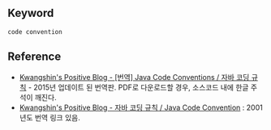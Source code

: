## Keyword
`code convention`

## Reference
- [Kwangshin's Positive Blog - [번역] Java Code Conventions / 자바 코딩 규칙](http://kwangshin.pe.kr/blog/2015/02/10/korean-java-code-conventions/) - 2015년 업데이트 된 번역판. PDF로 다운로드할 경우, 소스코드 내에 한글 주석이 깨진다.
- [Kwangshin's Positive Blog - 자바 코딩 규칙 / Java Code Convention](http://kwangshin.pe.kr/blog/2012/01/30/%EC%9E%90%EB%B0%94-%EC%BD%94%EB%94%A9-%EA%B7%9C%EC%B9%99-java-code-convention/) : 2001년도 번역 링크 있음.